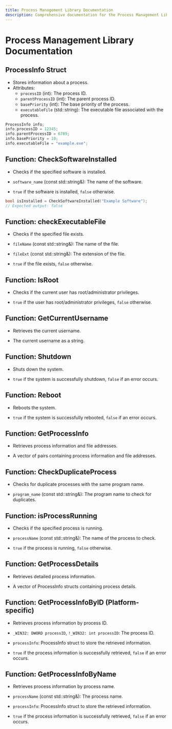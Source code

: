 ```yaml
---
title: Process Management Library Documentation
description: Comprehensive documentation for the Process Management Library, including the ProcessInfo struct and functions for checking software installation, file existence, user privileges, system shutdown and reboot, process information retrieval, and duplicate process detection.
---
```


# Process Management Library Documentation

## ProcessInfo Struct

- Stores information about a process.
- Attributes:
  - `processID` (int): The process ID.
  - `parentProcessID` (int): The parent process ID.
  - `basePriority` (int): The base priority of the process.
  - `executableFile` (std::string): The executable file associated with the process.

```cpp
ProcessInfo info;
info.processID = 12345;
info.parentProcessID = 6789;
info.basePriority = 10;
info.executableFile = "example.exe";
```

## Function: CheckSoftwareInstalled

- Checks if the specified software is installed.

- `software_name` (const std::string&): The name of the software.

- `true` if the software is installed, `false` otherwise.

```cpp
bool isInstalled = CheckSoftwareInstalled("Example Software");
// Expected output: false
```

## Function: checkExecutableFile

- Checks if the specified file exists.

- `fileName` (const std::string&): The name of the file.
- `fileExt` (const std::string&): The extension of the file.

- `true` if the file exists, `false` otherwise.

## Function: IsRoot

- Checks if the current user has root/administrator privileges.

- `true` if the user has root/administrator privileges, `false` otherwise.

## Function: GetCurrentUsername

- Retrieves the current username.

- The current username as a string.

## Function: Shutdown

- Shuts down the system.

- `true` if the system is successfully shutdown, `false` if an error occurs.

## Function: Reboot

- Reboots the system.

- `true` if the system is successfully rebooted, `false` if an error occurs.

## Function: GetProcessInfo

- Retrieves process information and file addresses.

- A vector of pairs containing process information and file addresses.

## Function: CheckDuplicateProcess

- Checks for duplicate processes with the same program name.

- `program_name` (const std::string&): The program name to check for duplicates.

## Function: isProcessRunning

- Checks if the specified process is running.

- `processName` (const std::string&): The name of the process to check.

- `true` if the process is running, `false` otherwise.

## Function: GetProcessDetails

- Retrieves detailed process information.

- A vector of ProcessInfo structs containing process details.

## Function: GetProcessInfoByID (Platform-specific)

- Retrieves process information by process ID.

- `_WIN32: DWORD processID`, `!_WIN32: int processID`: The process ID.
- `processInfo`: ProcessInfo struct to store the retrieved information.

- `true` if the process information is successfully retrieved, `false` if an error occurs.

## Function: GetProcessInfoByName

- Retrieves process information by process name.

- `processName` (const std::string&): The process name.
- `processInfo`: ProcessInfo struct to store the retrieved information.

- `true` if the process information is successfully retrieved, `false` if an error occurs.
